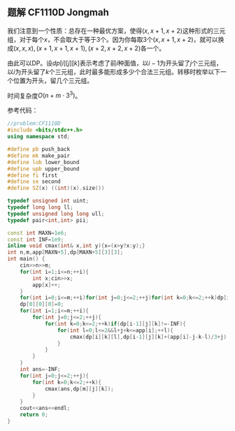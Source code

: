 ## 题解 CF1110D Jongmah

我们注意到一个性质：总存在一种最优方案，使得$(x,x+1,x+2)$这种形式的三元组，对于每个$x$，不会取大于等于$3$个。因为你每取$3$个$(x,x+1,x+2)$，就可以换成$(x,x,x),(x+1,x+1,x+1),(x+2,x+2,x+2)$各一个。

由此可以DP。设$dp[i][j][k]$表示考虑了前$i$种面值，以$i-1$为开头留了$j$个三元组，以$i$为开头留了$k$个三元组，此时最多能形成多少个合法三元组。转移时枚举以下一个位置为开头，留几个三元组。

时间复杂度$O(n+m\cdot 3^3)$。

参考代码：

```cpp
//problem:CF1110D
#include <bits/stdc++.h>
using namespace std;

#define pb push_back
#define mk make_pair
#define lob lower_bound
#define upb upper_bound
#define fi first
#define se second
#define SZ(x) ((int)(x).size())

typedef unsigned int uint;
typedef long long ll;
typedef unsigned long long ull;
typedef pair<int,int> pii;

const int MAXN=1e6;
const int INF=1e9;
inline void cmax(int& x,int y){x=(x>y?x:y);}
int n,m,app[MAXN+5],dp[MAXN+5][3][3];
int main() {
	cin>>n>>m;
	for(int i=1;i<=n;++i){
		int x;cin>>x;
		app[x]++;
	}
	for(int i=0;i<=m;++i)for(int j=0;j<=2;++j)for(int k=0;k<=2;++k)dp[i][j][k]=-INF;
	dp[0][0][0]=0;
	for(int i=1;i<=m;++i){
		for(int j=0;j<=2;++j){
			for(int k=0;k<=2;++k)if(dp[i-1][j][k]!=-INF){
				for(int l=0;l<=2&&l+j+k<=app[i];++l){
					cmax(dp[i][k][l],dp[i-1][j][k]+(app[i]-j-k-l)/3+j);
				}
			}
		}
	}
	int ans=-INF;
	for(int j=0;j<=2;++j){
		for(int k=0;k<=2;++k){
			cmax(ans,dp[m][j][k]);
		}
	}
	cout<<ans<<endl;
	return 0;
}
```

